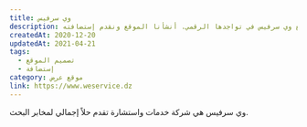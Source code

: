 ```yaml
---
title: وي سرفيس
description: تعاونت يونيفارواب مع وي سرفيس في تواجدها الرقمي. أنشأنا الموقع ونقدم إستضافته.
createdAt: 2020-12-20
updatedAt: 2021-04-21
tags:
  - تصميم الموقع
  - إستضافة
category: موقع عرض
link: https://www.weservice.dz
---
```


وي سرفيس هي شركة خدمات واستشارة تقدم حلاً إجمالي لمخابر البحث.
